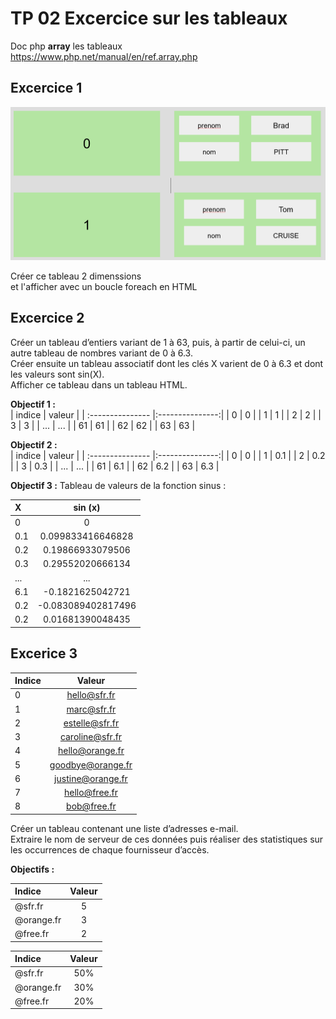 # TP 02 Excercice sur les tableaux

Doc php **array** les tableaux  
https://www.php.net/manual/en/ref.array.php

## Excercice 1
<img src="../../img/08-tableau.png" width="600">

Créer ce tableau 2 dimenssions   
et l'afficher avec un boucle foreach  en HTML

## Excercice 2
Créer un tableau d’entiers variant de 1 à 63, puis, à partir de celui-ci, un autre tableau 
de nombres variant de 0 à 6.3.  
Créer ensuite un tableau associatif dont les clés X varient de 0 à 6.3 et dont les valeurs 
sont sin(X).  
Afficher ce tableau dans un tableau HTML.

**Objectif 1 :**  
| indice  | valeur | 
| :--------------- |:---------------:|
| 0 | 0 |
| 1 | 1 |
| 2 | 2 |
| 3 | 3 |
| ... | ... |
| 61 | 61 |
| 62 | 62 |
| 63 | 63 |

**Objectif 2 :**  
| indice  | valeur | 
| :--------------- |:---------------:|
| 0 | 0 |
| 1 | 0.1 |
| 2 | 0.2 |
| 3 | 0.3 |
| ... | ... |
| 61 | 6.1 |
| 62 | 6.2 |
| 63 | 6.3 |

**Objectif 3 :**
Tableau de valeurs de la fonction sinus :  

| X  | sin (x) | 
| :--------------- |:---------------:|
| 0 | 0 |
| 0.1 | 0.099833416646828 |
| 0.2 | 0.19866933079506 |
| 0.3 | 0.29552020666134 |
| ... | ... |
| 6.1 | -0.1821625042721 |
| 0.2 | -0.083089402817496 |
| 0.2 | 0.01681390048435 |


## Excerice 3

| Indice  | Valeur | 
| :--------------- |:---------------:|
| 0 | hello@sfr.fr |
| 1 | marc@sfr.fr |
| 2 | estelle@sfr.fr |
| 3 | caroline@sfr.fr |
| 4 | hello@orange.fr |
| 5 | goodbye@orange.fr |
| 6 | justine@orange.fr |
| 7 | hello@free.fr |
| 8 | bob@free.fr |

Créer un tableau contenant une liste d’adresses e-mail.  
Extraire le nom de serveur de ces données puis réaliser des statistiques sur les occurrences de chaque fournisseur d’accès. 

**Objectifs :**

| Indice  | Valeur | 
| :--------------- |:---------------:|
| @sfr.fr | 5 |
| @orange.fr | 3 |
| @free.fr | 2 |


| Indice  | Valeur | 
| :--------------- |:---------------:|
| @sfr.fr | 50% |
| @orange.fr | 30% |
| @free.fr | 20% |




